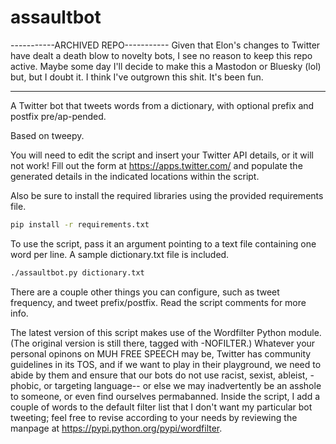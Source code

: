 # assaultbot
-----------ARCHIVED REPO-----------
Given that Elon's changes to Twitter have dealt a death blow to novelty bots, I see no reason to keep this repo active.
Maybe some day I'll decide to make this a Mastodon or Bluesky (lol) but, but I doubt it. I think I've outgrown this shit.
It's been fun.

--------------------------------------------------
A Twitter bot that tweets words from a dictionary, with optional prefix and postfix pre/ap-pended.

Based on tweepy.

You will need to edit the script and insert your Twitter API details, or it will not work! Fill out the form at https://apps.twitter.com/ and populate the generated details in the indicated locations within the script.

Also be sure to install the required libraries using the provided requirements file.

```bash
pip install -r requirements.txt
```

To use the script, pass it an argument pointing to a text file containing one word per line. A sample dictionary.txt file is included.

```bash
./assaultbot.py dictionary.txt
```

There are a couple other things you can configure, such as tweet frequency, and tweet prefix/postfix. Read the script comments for more info.

The latest version of this script makes use of the Wordfilter Python module. (The original version is still there, tagged with -NOFILTER.) Whatever your personal opinons on MUH FREE SPEECH may be, Twitter has community guidelines in its TOS, and if we want to play in their playground, we need to abide by them and ensure that our bots do not use racist, sexist, ableist, -phobic, or targeting language-- or else we may inadvertently be an asshole to someone, or even find ourselves permabanned. Inside the script, I add a couple of words to the default filter list that I don't want my particular bot tweeting; feel free to revise according to your needs by reviewing the manpage at https://pypi.python.org/pypi/wordfilter.
